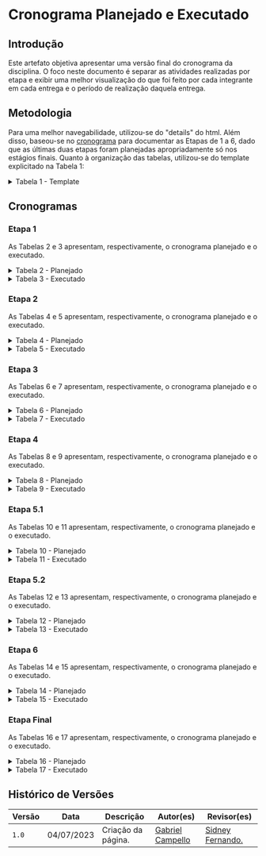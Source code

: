 # Cronograma Planejado e Executado

## Introdução

Este artefato objetiva apresentar uma versão final do cronograma da disciplina. O foco neste documento é separar as atividades realizadas por etapa e exibir uma melhor visualização do que foi feito por cada integrante em cada entrega e o período de realização daquela entrega.

## Metodologia

Para uma melhor navegabilidade, utilizou-se do "details" do html. Além disso, baseou-se no [cronograma](https://requisitos-de-software.github.io/2023.1-BilheteriaDigital/planejamento/cronograma/) para documentar as Etapas de 1 a 6, dado que as últimas duas etapas foram planejadas apropriadamente só nos estágios finais. Quanto à organização das tabelas, utilizou-se do template explicitado na Tabela 1:

<details>

<summary> Tabela 1 - Template </summary>

<center>

<table>
    <tr>
        <td><b><a href = "https://github.com/arthurmlv">Arthur de Melo</b></td>
        <td><b><a href = "https://github.com/dougalvs">Douglas Alves</b></td>
        <td><b><a href = "https://github.com/g16c">Gabriel Campello</b></td>
        <td><b><a href = "https://github.com/manuziny">Geovanna Maciel</b></td>
        <td><b><a href = "https://github.com/mathonaut">Matheus Henrique</b></td>
        <td><b><a href = "https://github.com/rafaelclg0">Rafael Ferreira</b></td>
        <td><b><a href = "https://github.com/nando3d3">Sidney Fernando</b></td>
    </tr>
    <tr>
        <td><b>Execução</b></td>
        <td></td>
        <td></td>
        <td></td>
        <td></td>
        <td>Início: <b>Data de início</b></td>
        <td>Fim: <b>Data de fim</b></td>
    </tr>
    <tr>
        <td>Atividade realizada(s).</td>
        <td>-</td>
        <td>-</td>
        <td>-</td>
        <td>-</td>
        <td>-</td>
        <td>-</td>
    </tr>
    <tr>
        <td><b>Revisão</b></td>
        <td></td>
        <td></td>
        <td></td>
        <td></td>
        <td>Início: <b>Data de início</b></td>
        <td>Fim: <b>Data de fim</b></td>
    </tr>
    <tr>
        <td>Atividade revisada(s).</td>
        <td>-</td></td>
        <td>-</td>
        <td>-</td>
        <td>-</td>
        <td>-</td>
        <td>-</td>
    </tr>
</table>

<font>Fonte: <a href='https://github.com/G16C'>Gabriel Campello</a></font>

</center>

</details>

## Cronogramas

### Etapa 1

As Tabelas 2 e 3 apresentam, respectivamente, o cronograma planejado e o executado.

<details>

<summary> Tabela 2 - Planejado </summary>

<center>

<table>
    <tr>
        <td><b><a href = "https://github.com/arthurmlv">Arthur de Melo</b></td>
        <td><b><a href = "https://github.com/dougalvs">Douglas Alves</b></td>
        <td><b><a href = "https://github.com/g16c">Gabriel Campello</b></td>
        <td><b><a href = "https://github.com/manuziny">Geovanna Maciel</b></td>
        <td><b><a href = "https://github.com/mathonaut">Matheus Henrique</b></td>
        <td><b><a href = "https://github.com/rafaelclg0">Rafael Ferreira</b></td>
        <td><b><a href = "https://github.com/nando3d3">Sidney Fernando</b></td>
    </tr>
    <tr>
        <td><b>Execução</b></td>
        <td></td>
        <td></td>
        <td></td>
        <td></td>
        <td>Início: <b>01/04/2023</b></td>
        <td>Fim: <b>20/04/2023</b></td>
    </tr>
    <tr>
        <td>Selecionar App; Selecionar ferrametas do projeto.</td>
        <td>Selecionar App. </td>
        <td>Selecionar App; Realização do cronograma; Rich Picture; Documentar equipe.</td>
        <td>Selecionar App; Realização do cronograma; Rich Picture.</td>
        <td>Selecionar App; Selecionar ferramentas do projeto.</td>
        <td>Selecionar App.</td>
        <td>Selecionar App; Realização do cronograma; Implementar GitPage.</td>
    </tr>
    <tr>
        <td><b>Revisão</b></td>
        <td></td>
        <td></td>
        <td></td>
        <td></td>
        <td>Início: <b>09/04/2023</b></td>
        <td>Fim: <b>23/04/2023</b></td>
    </tr>
    <tr>
        <td>-</td>
        <td>Selecionar App; Realização do cronograma.</td></td>
        <td>Documenatr equipe.</td>
        <td>Selecionar ferramentas do projeto.</td>
        <td>-</td>
        <td>Implementar GitPage; Selecionar App.</td>
        <td>Rich Picture.</td>
    </tr>
</table>

<font>Fonte: <a href='https://github.com/G16C'>Gabriel Campello</a></font>

</center>

</details>

<details>

<summary> Tabela 3 - Executado </summary>

<center>

<table>
    <tr>
        <td><b><a href = "https://github.com/arthurmlv">Arthur de Melo</b></td>
        <td><b><a href = "https://github.com/dougalvs">Douglas Alves</b></td>
        <td><b><a href = "https://github.com/g16c">Gabriel Campello</b></td>
        <td><b><a href = "https://github.com/manuziny">Geovanna Maciel</b></td>
        <td><b><a href = "https://github.com/mathonaut">Matheus Henrique</b></td>
        <td><b><a href = "https://github.com/rafaelclg0">Rafael Ferreira</b></td>
        <td><b><a href = "https://github.com/nando3d3">Sidney Fernando</b></td>
    </tr>
    <tr>
        <td><b>Execução</b></td>
        <td></td>
        <td></td>
        <td></td>
        <td></td>
        <td>Início: <b>01/04/2023</b></td>
        <td>Fim: <b>24/04/2023</b></td>
    </tr>
    <tr>
        <td>Selecionar App; Selecionar ferramentas do projeto.</td>
        <td>Selecionar App; Rich Picture.</td>
        <td>Selecionar App; Realização do cronograma; Rich Picture; Documentar equipe.</td>
        <td>Selecionar App; Realização do cronograma; Rich Picture.</td>
        <td>Selecionar App; Selecionar ferramentas do projeto</td>
        <td>Selecionar App;</td>
        <td>Selecionar App; Realização do cronograma; Implementar GitPage.</td>
    </tr>
    <tr>
        <td><b>Revisão</b></td>
        <td></td>
        <td></td>
        <td></td>
        <td></td>
        <td>Início: <b>09/04/2023</b></td>
        <td>Fim: <b>26/04/2023</b></td>
    </tr>
    <tr>
        <td> Rich Picture.</td>
        <td> Slecionar App; Realização do Cronograma; Documentar equipe.</td></td>
        <td>-</td>
        <td> Selecionar ferramentas do projeto.</td>
        <td>-</td>
        <td> Selecionar App; Implementar GitPage.</td>
        <td>-</td>
    </tr>
</table>

<font>Fonte: <a href='https://github.com/G16C'>Gabriel Campello</a></font>

</center>

</details>

### Etapa 2

As Tabelas 4 e 5 apresentam, respectivamente, o cronograma planejado e o executado.

<details>

<summary> Tabela 4 - Planejado </summary>

<center>

<table>
    <tr>
        <td><b><a href = "https://github.com/arthurmlv">Arthur de Melo</b></td>
        <td><b><a href = "https://github.com/dougalvs">Douglas Alves</b></td>
        <td><b><a href = "https://github.com/g16c">Gabriel Campello</b></td>
        <td><b><a href = "https://github.com/manuziny">Geovanna Maciel</b></td>
        <td><b><a href = "https://github.com/mathonaut">Matheus Henrique</b></td>
        <td><b><a href = "https://github.com/rafaelclg0">Rafael Ferreira</b></td>
        <td><b><a href = "https://github.com/nando3d3">Sidney Fernando</b></td>
    </tr>
    <tr>
        <td><b>Execução</b></td>
        <td></td>
        <td></td>
        <td></td>
        <td></td>
        <td>Início: <b>21/04/2023</b></td>
        <td>Fim: <b>04/05/2023</b></td>
    </tr>
    <tr>
        <td>Brainstorm para elicitação de requisitos; Introspecção para elicitação de requisitos; Entendimento das técnicas de priorização de requisitos e quais serão usadas no projeto.</td>
        <td>Criação de personas e pesquisa perfis de usuários; Brainstorm para elicitação de requisitos; Entendimento das técnicas de priorização de requisitos e quais serão usadas no projeto.</td>
        <td>Introspecção para elicitação de requisitos; Entrevista para elicitação de requisitos</td>
        <td>Entedimento das técnicas de elicitação de requisitos e quais serão usadas no projeto; Brainstorm para elicitação de requisitos; Priorização dos requisitos levantados usando as técnicas MoSCoW e 100 Dólares.</td>
        <td>Criação de personas e pesquisa perfis de usuários; Entrevista para elicitação de requisitos; Observação para elicitação de requisitos.</td>
        <td>Entedimento das técnicas de elicitação de requisitos e quais serão usadas no projeto; Entrevista para elicitação de requisitos.</td>
        <td>Brainstorm para elicitação de requisitos; Entrevista para elicitação de requisitos; Priorização dos requisitos levantados usando as técnicas MoSCoW e 100 Dólares; Observação para elicitação de requisitos.</td>
    </tr>
    <tr>
        <td><b>Revisão</b></td>
        <td></td>
        <td></td>
        <td></td>
        <td></td>
        <td>Início: <b>25/04/2023</b></td>
        <td>Fim: <b>05/05/2023</b></td>
    </tr>
    <tr>
        <td>Brainstorm para elicitação de requisitos.</td>
        <td>Entrevista para elicitação de requisitos.</td></td>
        <td>Entedimento das técnicas de elicitação de requisitos e quais serão usadas no projeto.</td>
        <td>Criação de personas e pesquisa perfis de usuários; Observação para elicitação de requisitos</td>
        <td>Priorização dos requisitos levantados usando as técnicas MoSCoW e 100 Dólares.</td>
        <td>Entendimento das técnicas de priorização de requisitos e quais serão usadas no projeto.</td>
        <td>Introspecção para elicitação de requisitos.</td>
    </tr>
</table>

<font>Fonte: <a href='https://github.com/G16C'>Gabriel Campello</a></font>

</center>

</details>

<details>

<summary> Tabela 5 - Executado </summary>

<center>

<table>
    <tr>
        <td><b><a href = "https://github.com/arthurmlv">Arthur de Melo</b></td>
        <td><b><a href = "https://github.com/dougalvs">Douglas Alves</b></td>
        <td><b><a href = "https://github.com/g16c">Gabriel Campello</b></td>
        <td><b><a href = "https://github.com/manuziny">Geovanna Maciel</b></td>
        <td><b><a href = "https://github.com/mathonaut">Matheus Henrique</b></td>
        <td><b><a href = "https://github.com/rafaelclg0">Rafael Ferreira</b></td>
        <td><b><a href = "https://github.com/nando3d3">Sidney Fernando</b></td>
    </tr>
    <tr>
        <td><b>Execução</b></td>
        <td></td>
        <td></td>
        <td></td>
        <td></td>
        <td>Início: <b>23/04/2023</b></td>
        <td>Fim: <b>04/05/2023</b></td>
    </tr>
    <tr>
        <td>Introspecção para elicitação de requisitos; Entendimento das técnicas de priorização de requisitos e quais serão usadas no projeto; Priorização dos requisitos levantados usando as técnicas 100 Dólares, Three Level Scale e First Things First.</td>
        <td>Questionário para elicitação de requisitos; Entendimento das técnicas de priorização de requisitos e quais serão usadas no projeto; Priorização dos requisitos levantados usando as técnicas 100 Dólares, Three Level Scale e First Things First.</td>
        <td>Brainstorm para elicitação de requisitos; Introspecção para elicitação de requisitos; Questionário para elicitação de requisitos.</td>
        <td>Criação de personas e pesquisa perfis de usuários; Entedimento das técnicas de elicitação de requisitos e quais serão usadas no projeto; Brainstorm para elicitação de requisitos;Questionário para elicitação de requisitos.</td>
        <td>Criação de personas e pesquisa perfis de usuários; Priorização dos requisitos levantados usando as técnicas 100 Dólares, Three Level Scale e First Things First.</td>
        <td>Criação de personas e pesquisa perfis de usuários; Entedimento das técnicas de elicitação de requisitos e quais serão usadas no projeto; Observação para elicitação de requisitos; Priorização dos requisitos levantados usando as técnicas 100 Dólares, Three Level Scale e First Things First</td>
        <td>Questionário para elicitação de requisitos; Priorização dos requisitos levantados usando as técnicas 100 Dólares, Three Level Scale e First Things First.</td>
    </tr>
    <tr>
        <td><b>Revisão</b></td>
        <td></td>
        <td></td>
        <td></td>
        <td></td>
        <td>Início: <b>26/04/2023</b></td>
        <td>Fim: <b>06/05/2023</b></td>
    </tr>
    <tr>
        <td>Brainstorm para elicitação de requisitos.</td>
        <td>Criação de personas e pesquisa perfis de usuários;</td></td>
        <td>Entedimento das técnicas de elicitação de requisitos e quais serão usadas no projeto; Priorização dos requisitos levantados usando as técnicas 100 Dólares, Three Level Scale e First Things First.</td>
        <td>Observação para elicitação de requisitos.</td>
        <td>-</td>
        <td>Questionário para elicitação de requisitos; Entendimento das técnicas de priorização de requisitos e quais serão usadas no projeto.</td>
        <td>-</td>
    </tr>
</table>

<font>Fonte: <a href='https://github.com/G16C'>Gabriel Campello</a></font>

</center>

</details>

### Etapa 3

As Tabelas 6 e 7 apresentam, respectivamente, o cronograma planejado e o executado.

<details>

<summary> Tabela 6 - Planejado </summary>

<center>

<table>
    <tr>
        <td><b><a href = "https://github.com/arthurmlv">Arthur de Melo</b></td>
        <td><b><a href = "https://github.com/dougalvs">Douglas Alves</b></td>
        <td><b><a href = "https://github.com/g16c">Gabriel Campello</b></td>
        <td><b><a href = "https://github.com/manuziny">Geovanna Maciel</b></td>
        <td><b><a href = "https://github.com/mathonaut">Matheus Henrique</b></td>
        <td><b><a href = "https://github.com/rafaelclg0">Rafael Ferreira</b></td>
        <td><b><a href = "https://github.com/nando3d3">Sidney Fernando</b></td>
    </tr>
    <tr>
        <td><b>Execução</b></td>
        <td></td>
        <td></td>
        <td></td>
        <td></td>
        <td>Início: <b>03/05/2023</b></td>
        <td>Fim: <b>21/05/2023/</b></td>
    </tr>
    <tr>
        <td>Modelagem de Requisitos: Léxico.</td>
        <td>Modelagem de Requisitos: Cenários.</td>
        <td>Modelagem de Requisitos: Cenários.</td>
        <td>Modelagem de Requisitos: Use Case.</td>
        <td>Modelagem de Requisitos: Especificação Suplementar.</td>
        <td>Modelagem de Requisitos: Léxico; Modelagem de Requisitos: Especificação Suplementar.</td>
        <td>Modelagem de Requisitos: Use Case.</td>
    </tr>
    <tr>
        <td><b>Revisão</b></td>
        <td></td>
        <td></td>
        <td></td>
        <td></td>
        <td>Início: <b>05/05/2023</b></td>
        <td>Fim: <b>23/05/2023</b></td>
    </tr>
    <tr>
        <td>Modelagem de Requisitos: Use Case.</td>
        <td>Modelagem de Requisitos: Use Case.</td>
        <td>Modelagem de Requisitos: Léxico.</td>
        <td>Modelagem de Requisitos: Especificação Suplementar.</td>
        <td>Modelagem de Requisitos: Léxico</td>
        <td>-</td>
        <td>Modelagem de Requisitos: Cenários.</td>
    </tr>
</table>

<font>Fonte: <a href='https://github.com/G16C'>Gabriel Campello</a></font>

</center>

</details>

<details>

<summary> Tabela 7 - Executado </summary>

<center>

<table>
    <tr>
        <td><b><a href = "https://github.com/arthurmlv">Arthur de Melo</b></td>
        <td><b><a href = "https://github.com/dougalvs">Douglas Alves</b></td>
        <td><b><a href = "https://github.com/g16c">Gabriel Campello</b></td>
        <td><b><a href = "https://github.com/manuziny">Geovanna Maciel</b></td>
        <td><b><a href = "https://github.com/mathonaut">Matheus Henrique</b></td>
        <td><b><a href = "https://github.com/rafaelclg0">Rafael Ferreira</b></td>
        <td><b><a href = "https://github.com/nando3d3">Sidney Fernando</b></td>
    </tr>
    <tr>
        <td><b>Execução</b></td>
        <td></td>
        <td></td>
        <td></td>
        <td></td>
        <td>Início: <b>13/05/2023</b></td>
        <td>Fim: <b>21/05/2023</b></td>
    </tr>
    <tr>
        <td>Modelagem de Requisitos: Léxico.</td>
        <td>Modelagem de Requisitos: Cenários.</td>
        <td>Modelagem de Requisitos: Cenários.</td>
        <td>Modelagem de Requisitos: Use Case.</td>
        <td>Modelagem de Requisitos: Especificação Suplementar.</td>
        <td>Modelagem de Requisitos: Léxico; Modelagem de Requisitos: Especificação Suplementar.</td>
        <td>Modelagem de Requisitos: Use Case.</td>
    </tr>
    <tr>
        <td><b>Revisão</b></td>
        <td></td>
        <td></td>
        <td></td>
        <td></td>
        <td>Início: <b>16/05/2023</b></td>
        <td>Fim: <b>23/05/2023</b></td>
    </tr>
    <tr>
        <td>Modelagem de Requisitos: Use Case.</td>
        <td>Modelagem de Requisitos: Use Case.</td>
        <td>Modelagem de Requisitos: Léxico.</td>
        <td>Modelagem de Requisitos: Especificação Suplementar.</td>
        <td>Modelagem de Requisitos: Léxico</td>
        <td>-</td>
        <td>Modelagem de Requisitos: Cenários.</td>
    </tr>
</table>

<font>Fonte: <a href='https://github.com/G16C'>Gabriel Campello</a></font>

</center>

</details>

### Etapa 4

As Tabelas 8 e 9 apresentam, respectivamente, o cronograma planejado e o executado.

<details>

<summary> Tabela 8 - Planejado </summary>

<center>

<table>
    <tr>
        <td><b><a href = "https://github.com/arthurmlv">Arthur de Melo</b></td>
        <td><b><a href = "https://github.com/dougalvs">Douglas Alves</b></td>
        <td><b><a href = "https://github.com/g16c">Gabriel Campello</b></td>
        <td><b><a href = "https://github.com/manuziny">Geovanna Maciel</b></td>
        <td><b><a href = "https://github.com/mathonaut">Matheus Henrique</b></td>
        <td><b><a href = "https://github.com/rafaelclg0">Rafael Ferreira</b></td>
        <td><b><a href = "https://github.com/nando3d3">Sidney Fernando</b></td>
    </tr>
    <tr>
        <td><b>Execução</b></td>
        <td></td>
        <td></td>
        <td></td>
        <td></td>
        <td>Início: <b>16/05/2023</b></td>
        <td>Fim: <b>30/05/2023</b></td>
    </tr>
    <tr>
        <td>Modelagem de Requisitos - Ágil: Histórias de Usuário.</td>
        <td>Modelagem de Requisitos - Ágil: Histórias de Usuário.</td>
        <td>-</td>
        <td>Modelagem de Requisitos - Ágil: NFR Framework.</td>
        <td>Modelagem de Requisitos - Ágil: Backlogs.</td>
        <td>Modelagem de Requisitos - Ágil: Backlogs.</td>
        <td>Modelagem de Requisitos - Ágil: NFR Framework.</td>
    </tr>
    <tr>
        <td><b>Revisão</b></td>
        <td></td>
        <td></td>
        <td></td>
        <td></td>
        <td>Início: <b>18/05/2023</b></td>
        <td>Fim: <b>03/06/2023</b></td>
    </tr>
    <tr>
        <td>Modelagem de Requisitos - Ágil: Backlogs.</td>
        <td>-</td>
        <td>-</td>
        <td>Modelagem de Requisitos - Ágil: NFR Framework; Modelagem de Requisitos - Ágil: Histórias de Usuário.</td>
        <td>-</td>
        <td>-</td>
        <td>-</td>
    </tr>
</table>

<font>Fonte: <a href='https://github.com/G16C'>Gabriel Campello</a></font>

</center>

</details>

<details>

<summary> Tabela 9 - Executado </summary>

<center>

<table>
    <tr>
        <td><b><a href = "https://github.com/arthurmlv">Arthur de Melo</b></td>
        <td><b><a href = "https://github.com/dougalvs">Douglas Alves</b></td>
        <td><b><a href = "https://github.com/g16c">Gabriel Campello</b></td>
        <td><b><a href = "https://github.com/manuziny">Geovanna Maciel</b></td>
        <td><b><a href = "https://github.com/mathonaut">Matheus Henrique</b></td>
        <td><b><a href = "https://github.com/rafaelclg0">Rafael Ferreira</b></td>
        <td><b><a href = "https://github.com/nando3d3">Sidney Fernando</b></td>
    </tr>
    <tr>
        <td><b>Execução</b></td>
        <td></td>
        <td></td>
        <td></td>
        <td></td>
        <td>Início: <b>21/05/2023</b></td>
        <td>Fim: <b>30/05/2023</b></td>
    </tr>
    <tr>
        <td>Modelagem de Requisitos - Ágil: NFR Framework.</td>
        <td>Modelagem de Requisitos - Ágil: Histórias de Usuário.</td>
        <td>Modelagem de Requisitos - Ágil: NFR Framework.</td>
        <td>Modelagem de Requisitos - Ágil: Histórias de Usuário.</td>
        <td>Modelagem de Requisitos - Ágil: Backlogs.</td>
        <td>Modelagem de Requisitos - Ágil: Backlogs.</td>
        <td>Modelagem de Requisitos - Ágil: NFR Framework.</td>
    </tr>
    <tr>
        <td><b>Revisão</b></td>
        <td></td>
        <td></td>
        <td></td>
        <td></td>
        <td>Início: <b>23/05/2023</b></td>
        <td>Fim: <b>03/06/2023</b></td>
    </tr>
    <tr>
        <td>Modelagem de Requisitos - Ágil: Backlogs.</td>
        <td>-</td>
        <td>Modelagem de Requisitos - Ágil: Histórias de Usuário.</td>
        <td>Modelagem de Requisitos - Ágil: NFR Framework.</td>
        <td>-</td>
        <td>-</td>
        <td>-</td>
    </tr>
</table>

<font>Fonte: <a href='https://github.com/G16C'>Gabriel Campello</a></font>

</center>

</details>


### Etapa 5.1

As Tabelas 10 e 11 apresentam, respectivamente, o cronograma planejado e o executado.

<details>

<summary> Tabela 10 - Planejado </summary>

<center>

<table>
    <tr>
        <td><b><a href = "https://github.com/arthurmlv">Arthur de Melo</b></td>
        <td><b><a href = "https://github.com/dougalvs">Douglas Alves</b></td>
        <td><b><a href = "https://github.com/g16c">Gabriel Campello</b></td>
        <td><b><a href = "https://github.com/manuziny">Geovanna Maciel</b></td>
        <td><b><a href = "https://github.com/mathonaut">Matheus Henrique</b></td>
        <td><b><a href = "https://github.com/rafaelclg0">Rafael Ferreira</b></td>
        <td><b><a href = "https://github.com/nando3d3">Sidney Fernando</b></td>
    </tr>
    <tr>
        <td><b>Execução</b></td>
        <td></td>
        <td></td>
        <td></td>
        <td></td>
        <td>Início: <b>25/05/2023</b></td>
        <td>Fim: <b>10/06/2023</b></td>
    </tr>
    <tr>
        <td>Verificação por inspeção de todos os artefatos.</td>
        <td>Verificação por inspeção de todos os artefatos.</td>
        <td>Verificação por inspeção de todos os artefatos.</td>
        <td>Validação: Prototipação e Comprovação Informal.</td>
        <td>Verificação por inspeção de todos os artefatos.</td>
        <td>Validação: Prototipação e Comprovação Informal.</td>
        <td>Validação: Prototipação e Comprovação Informal.</td>
    </tr>
    <tr>
        <td><b>Revisão</b></td>
        <td></td>
        <td></td>
        <td></td>
        <td></td>
        <td>Início: <b>28/05/2023</b></td>
        <td>Fim: <b>13/06/2023</b></td>
    </tr>
    <tr>
        <td>-</td>
        <td>-</td>
        <td>Validação: Prototipação e Comprovação Informal.</td>
        <td>-</td>
        <td>-</td>
        <td>Verificação por inspeção de todos os artefatos.</td>
        <td>-</td>
    </tr>
</table>

<font>Fonte: <a href='https://github.com/G16C'>Gabriel Campello</a></font>

</center>

</details>

<details>

<summary> Tabela 11 - Executado </summary>

<center>

<table>
    <tr>
        <td><b><a href = "https://github.com/arthurmlv">Arthur de Melo</b></td>
        <td><b><a href = "https://github.com/dougalvs">Douglas Alves</b></td>
        <td><b><a href = "https://github.com/g16c">Gabriel Campello</b></td>
        <td><b><a href = "https://github.com/manuziny">Geovanna Maciel</b></td>
        <td><b><a href = "https://github.com/mathonaut">Matheus Henrique</b></td>
        <td><b><a href = "https://github.com/rafaelclg0">Rafael Ferreira</b></td>
        <td><b><a href = "https://github.com/nando3d3">Sidney Fernando</b></td>
    </tr>
    <tr>
        <td><b>Execução</b></td>
        <td></td>
        <td></td>
        <td></td>
        <td></td>
        <td>Início: <b>29/05/2023</b></td>
        <td>Fim: <b>10/06/2023</b></td>
    </tr>
    <tr>
        <td>Verificação Léxico: grupo 2; Verificação NFR Framework: grupo 2.</td>
        <td>Verificação cenários: grupo 2; Verificação histórias de usuário: grupo 2.</td>
        <td>Verificação técnicas de elicitação: grupo 2; Verificação da priorização dos requisitos elicitados.</td>
        <td>Verificação Rich Picture: grupo 2; Verificação Caso de uso: grupo 2.</td>
        <td>Verificação especificação suplementar: grupo 2.</td>
        <td>Verificação Backlog: grupo 2.</td>
        <td>Verificação técnicas de elicitação: grupo 2; Verificação da priorização dos requisitos elicitados.</td>
    </tr>
    <tr>
        <td><b>Revisão</b></td>
        <td></td>
        <td></td>
        <td></td>
        <td></td>
        <td>Início: <b>03/06/2023</b></td>
        <td>Fim: <b>13/06/2023</b></td>
    </tr>
    <tr>
        <td>Verificação da priorização dos requisitos elicitados.</td>
        <td>Verificação da priorização dos requisitos elicitados.</td>
        <td>Verificação Rich Picture: grupo 2; Verificação cenários: grupo 2; Verificação NFR Framework: grupo 2;</td>
        <td>Verificação técnicas de elicitação: grupo 2; Verificação histórias de usuário: grupo 2.</td>
        <td>Verificação Backlog: grupo 2.</td>
        <td>Verificação Léxico: grupo 2; Verificação especificação suplementar: grupo 2.</td>
        <td>Verificação Caso de uso: grupo 2.</td>
    </tr>
</table>

<font>Fonte: <a href='https://github.com/G16C'>Gabriel Campello</a></font>

</center>

</details>

### Etapa 5.2

As Tabelas 12 e 13 apresentam, respectivamente, o cronograma planejado e o executado.

<details>

<summary> Tabela 12 - Planejado </summary>

<center>

<table>
    <tr>
        <td><b><a href = "https://github.com/arthurmlv">Arthur de Melo</b></td>
        <td><b><a href = "https://github.com/dougalvs">Douglas Alves</b></td>
        <td><b><a href = "https://github.com/g16c">Gabriel Campello</b></td>
        <td><b><a href = "https://github.com/manuziny">Geovanna Maciel</b></td>
        <td><b><a href = "https://github.com/mathonaut">Matheus Henrique</b></td>
        <td><b><a href = "https://github.com/rafaelclg0">Rafael Ferreira</b></td>
        <td><b><a href = "https://github.com/nando3d3">Sidney Fernando</b></td>
    </tr>
    <tr>
        <td><b>Execução</b></td>
        <td></td>
        <td></td>
        <td></td>
        <td></td>
        <td>Início: <b>25/05/2023</b></td>
        <td>Fim: <b>08/06/2023</b></td>
    </tr>
    <tr>
        <td>Validação: Prototipação e Comprovação Informal.</td>
        <td>Validação: Prototipação e Comprovação Informal.</td>
        <td>Verificação por inspeção de todos os artefatos.</td>
        <td>Validação: Prototipação e Comprovação Informal.</td>
        <td>Verificação por inspeção de todos os artefatos.</td>
        <td>Verificação por inspeção de todos os artefatos.</td>
        <td>Validação: Prototipação e Comprovação Informal.</td>
    </tr>
    <tr>
        <td><b>Revisão</b></td>
        <td></td>
        <td></td>
        <td></td>
        <td></td>
        <td>Início: <b>28/05/2023</b></td>
        <td>Fim: <b>13/06/2023</b></td>
    </tr>
    <tr>
        <td>-</td>
        <td>-</td>
        <td>Validação: Prototipação e Comprovação Informal.</td>
        <td>-</td>
        <td>-</td>
        <td>-</td>
        <td>Verificação por inspeção de todos os artefatos.</td>
    </tr>
</table>

<font>Fonte: <a href='https://github.com/G16C'>Gabriel Campello</a></font>

</center>

</details>

<details>

<summary> Tabela 13 - Executado </summary>

<center>

<table>
    <tr>
        <td><b><a href = "https://github.com/arthurmlv">Arthur de Melo</b></td>
        <td><b><a href = "https://github.com/dougalvs">Douglas Alves</b></td>
        <td><b><a href = "https://github.com/g16c">Gabriel Campello</b></td>
        <td><b><a href = "https://github.com/manuziny">Geovanna Maciel</b></td>
        <td><b><a href = "https://github.com/mathonaut">Matheus Henrique</b></td>
        <td><b><a href = "https://github.com/rafaelclg0">Rafael Ferreira</b></td>
        <td><b><a href = "https://github.com/nando3d3">Sidney Fernando</b></td>
    </tr>
    <tr>
        <td><b>Execução</b></td>
        <td></td>
        <td></td>
        <td></td>
        <td></td>
        <td>Início: <b>18/06/2023</b></td>
        <td>Fim: <b>24/06/2023</b></td>
    </tr>
    <tr>
        <td>Validação: Prototipação e Comprovação Informal.</td>
        <td>Validação: Prototipação e Comprovação Informal.</td>
        <td>Verificação por inspeção de todos os artefatos.</td>
        <td>Validação: Prototipação e Comprovação Informal.</td>
        <td>Verificação por inspeção de todos os artefatos.</td>
        <td>Verificação por inspeção de todos os artefatos.</td>
        <td>Validação: Prototipação e Comprovação Informal.</td>
    </tr>
    <tr>
        <td><b>Revisão</b></td>
        <td></td>
        <td></td>
        <td></td>
        <td></td>
        <td>Início: <b>22/06/2023</b></td>
        <td>Fim: <b>25/06/2023</b></td>
    </tr>
    <tr>
        <td>-</td>
        <td>-</td>
        <td>Validação: Prototipação e Comprovação Informal.</td>
        <td>-</td>
        <td>-</td>
        <td>-</td>
        <td>Verificação por inspeção de todos os artefatos.</td>
    </tr>
</table>

<font>Fonte: <a href='https://github.com/G16C'>Gabriel Campello</a></font>

</center>

</details>

### Etapa 6

As Tabelas 14 e 15 apresentam, respectivamente, o cronograma planejado e o executado.

<details>

<summary> Tabela 14 - Planejado </summary>

<center>

<table>
    <tr>
        <td><b><a href = "https://github.com/arthurmlv">Arthur de Melo</b></td>
        <td><b><a href = "https://github.com/dougalvs">Douglas Alves</b></td>
        <td><b><a href = "https://github.com/g16c">Gabriel Campello</b></td>
        <td><b><a href = "https://github.com/manuziny">Geovanna Maciel</b></td>
        <td><b><a href = "https://github.com/mathonaut">Matheus Henrique</b></td>
        <td><b><a href = "https://github.com/rafaelclg0">Rafael Ferreira</b></td>
        <td><b><a href = "https://github.com/nando3d3">Sidney Fernando</b></td>
    </tr>
    <tr>
        <td><b>Execução</b></td>
        <td></td>
        <td></td>
        <td></td>
        <td></td>
        <td>Início: <b>07/06/2023</b></td>
        <td>Fim: <b>20/06/2023</b></td>
    </tr>
    <tr>
        <td>Pós-rastreabilidade: Forward-form.</td>
        <td>Pós-rastreabilidade: Backward-form.</td>
        <td>Pós-rastreabilidade: Forward-form.</td>
        <td>Pós-rastreabilidade: Backward-form.</td>
        <td>Pós-rastreabilidade: Forward-form.</td>
        <td>Pós-rastreabilidade: Forward-form.</td>
        <td>Pós-rastreabilidade: Backward-form.</td>
    </tr>
    <tr>
        <td><b>Revisão</b></td>
        <td></td>
        <td></td>
        <td></td>
        <td></td>
        <td>Início: <b>10/06/2023</b></td>
        <td>Fim: <b>03/07/2023</b></td>
    </tr>
    <tr>
        <td>Pós-rastreabilidade: Backward-form.</td>
        <td>-</td>
        <td>Pós-rastreabilidade: Backward-form.</td>
        <td>Pós-rastreabilidade: Forward-form.</td>
        <td>-</td>
        <td>-</td>
        <td>Pós-rastreabilidade: Forward-form.</td>
    </tr>
</table>

<font>Fonte: <a href='https://github.com/G16C'>Gabriel Campello</a></font>

</center>

</details>

<details>

<summary> Tabela 15 - Executado </summary>

<center>

<table>
    <tr>
        <td><b><a href = "https://github.com/arthurmlv">Arthur de Melo</b></td>
        <td><b><a href = "https://github.com/dougalvs">Douglas Alves</b></td>
        <td><b><a href = "https://github.com/g16c">Gabriel Campello</b></td>
        <td><b><a href = "https://github.com/manuziny">Geovanna Maciel</b></td>
        <td><b><a href = "https://github.com/mathonaut">Matheus Henrique</b></td>
        <td><b><a href = "https://github.com/rafaelclg0">Rafael Ferreira</b></td>
        <td><b><a href = "https://github.com/nando3d3">Sidney Fernando</b></td>
    </tr>
    <tr>
        <td><b>Execução</b></td>
        <td></td>
        <td></td>
        <td></td>
        <td></td>
        <td>Início: <b>24/06/2023</b></td>
        <td>Fim: <b>03/07/2023</b></td>
    </tr>
    <tr>
        <td>Pré-rastreabilidade.</td>
        <td>Pós-rastreabilidade.</td>
        <td>Pré-rastreabilidade.</td>
        <td>Pós-rastreabilidade.</td>
        <td>Matriz de Rastreabilidade.</td>
        <td>Pré-rastreabilidade.</td>
        <td>Pós-rastreabilidade.</td>
    </tr>
    <tr>
        <td><b>Revisão</b></td>
        <td></td>
        <td></td>
        <td></td>
        <td></td>
        <td>Início: <b>29/06/2023</b></td>
        <td>Fim: <b>04/07/2023</b></td>
    </tr>
    <tr>
        <td>Pós-rastreabilidade.</td>
        <td>-</td>
        <td>Pós-rastreabilidade.</td>
        <td>-</td>
        <td>-</td>
        <td>Matriz de Rastreabilidade.</td>
        <td>Pré-rastreabilidade.</td>
    </tr>
</table>

<font>Fonte: <a href='https://github.com/G16C'>Gabriel Campello</a></font>

</center>

</details>


### Etapa Final

As Tabelas 16 e 17 apresentam, respectivamente, o cronograma planejado e o executado.

<details>

<summary> Tabela 16 - Planejado </summary>

<center>

<table>
    <tr>
        <td><b><a href = "https://github.com/arthurmlv">Arthur de Melo</b></td>
        <td><b><a href = "https://github.com/dougalvs">Douglas Alves</b></td>
        <td><b><a href = "https://github.com/g16c">Gabriel Campello</b></td>
        <td><b><a href = "https://github.com/manuziny">Geovanna Maciel</b></td>
        <td><b><a href = "https://github.com/mathonaut">Matheus Henrique</b></td>
        <td><b><a href = "https://github.com/rafaelclg0">Rafael Ferreira</b></td>
        <td><b><a href = "https://github.com/nando3d3">Sidney Fernando</b></td>
    </tr>
    <tr>
        <td><b>Execução</b></td>
        <td></td>
        <td></td>
        <td></td>
        <td></td>
        <td>Início: <b>17/06/2023</b></td>
        <td>Fim: <b>09/07/2023</b></td>
    </tr>
    <tr>
        <td>Desenvolvimento do projeto final (correção e complemento).<td>
        <td>Desenvolvimento do projeto final (correção e complemento).</td>
        <td>Desenvolvimento do projeto final (correção e complemento).</td>
        <td>Desenvolvimento do projeto final (correção e complemento).</td>
        <td>Desenvolvimento do projeto final (correção e complemento).</td>
        <td>Desenvolvimento do projeto final (correção e complemento).</td>
        <td>Desenvolvimento do projeto final (correção e complemento).</td>
    </tr>
    <tr>
        <td><b>Revisão</b></td>
        <td></td>
        <td></td>
        <td></td>
        <td></td>
        <td>Início: <b>30/06/2023</b></td>
        <td>Fim: <b>11/07/2023</b></td>
    </tr>
    <tr>
        <td>-</td>
        <td>-</td>
        <td>-</td>
        <td>-</td>
        <td>Desenvolvimento do projeto final (correção e complemento).</td>
        <td>Desenvolvimento do projeto final (correção e complemento).</td>
        <td>-</td>
    </tr>
</table>

<font>Fonte: <a href='https://github.com/G16C'>Gabriel Campello</a></font>

</center>

</details>

<details>

<summary> Tabela 17 - Executado </summary>

<center>

<table>
    <tr>
        <td><b><a href = "https://github.com/arthurmlv">Arthur de Melo</b></td>
        <td><b><a href = "https://github.com/dougalvs">Douglas Alves</b></td>
        <td><b><a href = "https://github.com/g16c">Gabriel Campello</b></td>
        <td><b><a href = "https://github.com/manuziny">Geovanna Maciel</b></td>
        <td><b><a href = "https://github.com/mathonaut">Matheus Henrique</b></td>
        <td><b><a href = "https://github.com/rafaelclg0">Rafael Ferreira</b></td>
        <td><b><a href = "https://github.com/nando3d3">Sidney Fernando</b></td>
    </tr>
    <tr>
        <td><b>Execução</b></td>
        <td></td>
        <td></td>
        <td></td>
        <td></td>
        <td>Início: <b>30/06/2023</b></td>
        <td>Fim: <b>05/07/2023</b></td>
    </tr>
    <tr>
        <td>A execução do projeto.</td>
        <td>O aplicativo selecionado para o projeto.</td>
        <td>Planejamento dos Recursos e das Entregas.</td>
        <td>Resultados Alcançados; Vídeos das apresentações de cada etapa.</td>
        <td>Artefatos Criados; Ferramentas Utilizadas.</td>
        <td>Artefatos Criados; Ferramentas Utilizadas.</td>
        <td>Verificação e validação dos artefatos.</td>
    </tr>
    <tr>
        <td><b>Revisão</b></td>
        <td></td>
        <td></td>
        <td></td>
        <td></td>
        <td>Início: <b>02/07/2023</b></td>
        <td>Fim: <b>11/07/2023</b></td>
    </tr>
    <tr>
        <td>Artefatos Criados; Ferramentas Utilizadas.</td>
        <td>-</td>
        <td>Verificação e validação dos artefatos.</td>
        <td>A execução do projeto.</td>
        <td>O aplicativo selecionado para o projeto.</td>
        <td>Resultados Alcançados; Vídeos das apresentações de cada etapa.</td>
        <td>Planejamento dos Recursos e das Entregas.</td> 
    </tr>
</table>

<font>Fonte: <a href='https://github.com/G16C'>Gabriel Campello</a></font>

</center>

</details>

## Histórico de Versões

| Versão | Data       | Descrição          | Autor(es)                                        | Revisor(es)                                    |
| ------ | ---------- | ------------------ | ------------------------------------------------ | ---------------------------------------------- |
| `1.0`  | 04/07/2023 | Criação da página. | [Gabriel Campello](https://github.com/G16C) | [Sidney Fernando.](https://github.com/nando3d3)  |